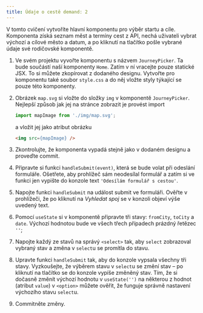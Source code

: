 ```yaml
---
title: Údaje o cestě demand: 2
---
```


V tomto cvičení vytvoříte hlavní komponentu pro výběr startu a cíle. Komponenta získá seznam měst a termíny cest z API, nechá uživateli vybrat výchozí a cílové
město a datum, a po kliknutí na tlačítko pošle vybrané údaje své rodičovské komponentě.

1. Ve svém projektu vyvořte komponentu s názvem `JourneyPicker`. Ta bude součástí naší komponenty `Home`. Zatím v ní vracejte pouze statické JSX. To si můžete
   zkopírovat z dodaného designu. Vytvořte pro komponentu také soubor `style.css` a do něj vložte styly týkající se pouze této komponenty.
1. Obrázek `map.svg` si vložte do složky `img` v komponentě `JourneyPicker`. Nejlepší způsob jak jej na stránce zobrazit je provést import
   ```js
   import mapImage from './img/map.svg';
   ```

   a vložit jej jako atribut obrázku

   ```html
   <img src={mapImage} />
   ```
1. Zkontrolujte, že komponenta vypadá stejně jako v dodaném designu a proveďte commit.
1. Připravte si funkci `handleSubmit(event)`, která se bude volat při odeslání formuláře. Ošetřete, aby prohlížeč sám neodesílal formulář a zatím si ve funkci
   jen vypište do konzole text `'Odesílám formulář s cestou'`.
1. Napojte funkci `handleSubmit` na událost submit ve formuláři. Ověřte v prohlížeči, že po kliknutí na *Vyhledat spoj* se v konzoli objeví výše uvedený text.
1. Pomocí `useState` si v komponentě připravte tři stavy: `fromCity`, `toCity` a `date`. Výchozí hodnotou bude ve všech třech případech prázdný řetězec `''`;
1. Napojte každý ze stavů na správý `<select>` tak, aby `select` zobrazoval vybraný stav a změna v `select`u se promítla do stavu.
1. Upravte funkci `handleSubmit` tak, aby do konzole vypsala všechny tři stavy. Vyzkoušejte, že výběrem stavu v `select`u se změní stav – po kliknutí na
   tlačítko se do konzole vypíše změněný stav. Tím, že si dočasně změnít výchozí hodnotu v `useState('')` na některou z hodnot (atribut `value`) v `<option>`
   můžete ověřit, že funguje správně nastavení výchozího stavu `select`u.
1. Commitněte změny.
